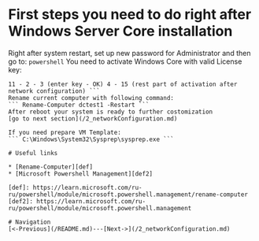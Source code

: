 # First steps you need to do right after Windows Server Core installation

Right after system restart, set up new password for Administrator and then go to:
``` powershell ```
You need to activate Windows Core with valid License key:
``` sconfig
11 - 2 - 3 (enter key - OK) 4 - 15 (rest part of activation after network configuration) ```
Rename current computer with following command:
``` Rename-Computer dctest1 -Restart ```
After reboot your system is ready to further costomization
[go to next section](/2_networkConfiguration.md)

If you need prepare VM Template:
``` C:\Windows\System32\Sysprep\sysprep.exe ```

# Useful links

* [Rename-Computer][def]
* [Microsoft Powershell Management][def2]

[def]: https://learn.microsoft.com/ru-ru/powershell/module/microsoft.powershell.management/rename-computer
[def2]: https://learn.microsoft.com/ru-ru/powershell/module/microsoft.powershell.management

# Navigation
[<-Previous](/README.md)---[Next->](/2_networkConfiguration.md)